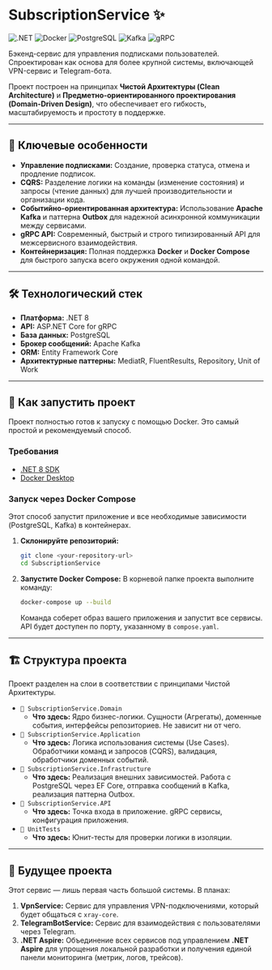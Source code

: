 # SubscriptionService ✨

![.NET](https://img.shields.io/badge/.NET-8-blue.svg)
![Docker](https://img.shields.io/badge/Docker-2496ED?logo=docker&logoColor=white)
![PostgreSQL](https://img.shields.io/badge/PostgreSQL-316192?logo=postgresql&logoColor=white)
![Kafka](https://img.shields.io/badge/Apache_Kafka-231F20?logo=apachekafka&logoColor=white)
![gRPC](https://img.shields.io/badge/gRPC-00ADD8?logo=grpc&logoColor=white)

Бэкенд-сервис для управления подписками пользователей. Спроектирован как основа для более крупной системы, включающей VPN-сервис и Telegram-бота.

Проект построен на принципах **Чистой Архитектуры (Clean Architecture)** и **Предметно-ориентированного проектирования (Domain-Driven Design)**, что обеспечивает его гибкость, масштабируемость и простоту в поддержке.

---

## 🚀 Ключевые особенности

- **Управление подписками:** Создание, проверка статуса, отмена и продление подписок.
- **CQRS:** Разделение логики на команды (изменение состояния) и запросы (чтение данных) для лучшей производительности и организации кода.
- **Событийно-ориентированная архитектура:** Использование **Apache Kafka** и паттерна **Outbox** для надежной асинхронной коммуникации между сервисами.
- **gRPC API:** Современный, быстрый и строго типизированный API для межсервисного взаимодействия.
- **Контейнеризация:** Полная поддержка **Docker** и **Docker Compose** для быстрого запуска всего окружения одной командой.

---

## 🛠️ Технологический стек

- **Платформа:** .NET 8
- **API:** ASP.NET Core for gRPC
- **База данных:** PostgreSQL
- **Брокер сообщений:** Apache Kafka
- **ORM:** Entity Framework Core
- **Архитектурные паттерны:** MediatR, FluentResults, Repository, Unit of Work

---

## 🏁 Как запустить проект

Проект полностью готов к запуску с помощью Docker. Это самый простой и рекомендуемый способ.

### Требования

- [.NET 8 SDK](https://dotnet.microsoft.com/download/dotnet/8.0)
- [Docker Desktop](https://www.docker.com/products/docker-desktop/)

### Запуск через Docker Compose

Этот способ запустит приложение и все необходимые зависимости (PostgreSQL, Kafka) в контейнерах.

1.  **Склонируйте репозиторий:**
    ```bash
    git clone <your-repository-url>
    cd SubscriptionService
    ```

2.  **Запустите Docker Compose:**
    В корневой папке проекта выполните команду:
    ```bash
    docker-compose up --build
    ```
    Команда соберет образ вашего приложения и запустит все сервисы. API будет доступен по порту, указанному в `compose.yaml`.

---

## 🏗️ Структура проекта

Проект разделен на слои в соответствии с принципами Чистой Архитектуры.

- `📁 SubscriptionService.Domain`
  - **Что здесь:** Ядро бизнес-логики. Сущности (Агрегаты), доменные события, интерфейсы репозиториев. Не зависит ни от чего.
- `📁 SubscriptionService.Application`
  - **Что здесь:** Логика использования системы (Use Cases). Обработчики команд и запросов (CQRS), валидация, обработчики доменных событий.
- `📁 SubscriptionService.Infrastructure`
  - **Что здесь:** Реализация внешних зависимостей. Работа с PostgreSQL через EF Core, отправка сообщений в Kafka, реализация паттерна Outbox.
- `📁 SubscriptionService.API`
  - **Что здесь:** Точка входа в приложение. gRPC сервисы, конфигурация приложения.
- `📁 UnitTests`
  - **Что здесь:** Юнит-тесты для проверки логики в изоляции.

---

## 🔭 Будущее проекта

Этот сервис — лишь первая часть большой системы. В планах:

1.  **VpnService:** Сервис для управления VPN-подключениями, который будет общаться с `xray-core`.
2.  **TelegramBotService:** Сервис для взаимодействия с пользователями через Telegram.
3.  **.NET Aspire:** Объединение всех сервисов под управлением **.NET Aspire** для упрощения локальной разработки и получения единой панели мониторинга (метрик, логов, трейсов).

